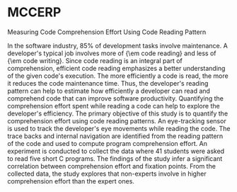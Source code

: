 # MCCERP
Measuring Code Comprehension Effort Using Code Reading Pattern

In the software industry, 85\% of development tasks involve maintenance. A developer's typical job involves more of {\em code reading} and less of {\em code writing}. Since code reading is an integral part of comprehension, efficient code reading emphasizes a better understanding of the given code's execution. The more efficiently a code is read, the more it reduces the code maintenance time. Thus, the developer's reading pattern can help to estimate how efficiently a developer can read and comprehend code that can improve software productivity. Quantifying the comprehension effort spent while reading a code can help to explore the developer's efficiency. The primary objective of this study is to quantify the comprehension effort using code reading patterns. An eye-tracking sensor is used to track the developer's eye movements while reading the code. The trace backs and internal navigation are identified from the reading pattern of the code and used to compute program comprehension effort. An experiment is conducted to collect the data where 41 students were asked to read five short C programs. The findings of the study infer a significant correlation between comprehension effort and fixation points. From the collected data, the study explores that non-experts involve in higher comprehension effort than the expert ones.
